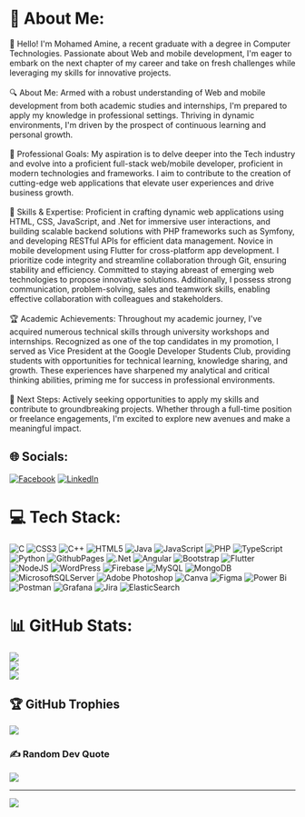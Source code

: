 # 💫 About Me:
👋 Hello! I'm Mohamed Amine, a recent graduate with a degree in Computer Technologies. Passionate about Web and mobile development, I'm eager to embark on the next chapter of my career and take on fresh challenges while leveraging my skills for innovative projects.<br><br>🔍 About Me: Armed with a robust understanding of Web and mobile development from both academic studies and internships, I'm prepared to apply my knowledge in professional settings. Thriving in dynamic environments, I'm driven by the prospect of continuous learning and personal growth.<br><br>🚀 Professional Goals: My aspiration is to delve deeper into the Tech industry and evolve into a proficient full-stack web/mobile developer, proficient in modern technologies and frameworks. I aim to contribute to the creation of cutting-edge web applications that elevate user experiences and drive business growth.<br><br>🔧 Skills & Expertise: Proficient in crafting dynamic web applications using HTML, CSS, JavaScript, and .Net for immersive user interactions, and building scalable backend solutions with PHP frameworks such as Symfony, and developing RESTful APIs for efficient data management. Novice in mobile development using Flutter for cross-platform app development. I prioritize code integrity and streamline collaboration through Git, ensuring stability and efficiency. Committed to staying abreast of emerging web technologies to propose innovative solutions. Additionally, I possess strong communication, problem-solving, sales and teamwork skills, enabling effective collaboration with colleagues and stakeholders.<br><br>🏆 Academic Achievements: Throughout my academic journey, I've acquired numerous technical skills through university workshops and internships. Recognized as one of the top candidates in my promotion, I served as Vice President at the Google Developer Students Club, providing students with opportunities for technical learning, knowledge sharing, and growth. These experiences have sharpened my analytical and critical thinking abilities, priming me for success in professional environments.<br><br>🌱 Next Steps: Actively seeking opportunities to apply my skills and contribute to groundbreaking projects. Whether through a full-time position or freelance engagements, I'm excited to explore new avenues and make a meaningful impact.


## 🌐 Socials:
[![Facebook](https://img.shields.io/badge/Facebook-%231877F2.svg?logo=Facebook&logoColor=white)](https://facebook.com/Amine.Zalila.1) [![LinkedIn](https://img.shields.io/badge/LinkedIn-%230077B5.svg?logo=linkedin&logoColor=white)](https://linkedin.com/in/medamine-zalila/) 

# 💻 Tech Stack:
![C](https://img.shields.io/badge/c-%2300599C.svg?style=for-the-badge&logo=c&logoColor=white) ![CSS3](https://img.shields.io/badge/css3-%231572B6.svg?style=for-the-badge&logo=css3&logoColor=white) ![C++](https://img.shields.io/badge/c++-%2300599C.svg?style=for-the-badge&logo=c%2B%2B&logoColor=white) ![HTML5](https://img.shields.io/badge/html5-%23E34F26.svg?style=for-the-badge&logo=html5&logoColor=white) ![Java](https://img.shields.io/badge/java-%23ED8B00.svg?style=for-the-badge&logo=openjdk&logoColor=white) ![JavaScript](https://img.shields.io/badge/javascript-%23323330.svg?style=for-the-badge&logo=javascript&logoColor=%23F7DF1E) ![PHP](https://img.shields.io/badge/php-%23777BB4.svg?style=for-the-badge&logo=php&logoColor=white) ![TypeScript](https://img.shields.io/badge/typescript-%23007ACC.svg?style=for-the-badge&logo=typescript&logoColor=white) ![Python](https://img.shields.io/badge/python-3670A0?style=for-the-badge&logo=python&logoColor=ffdd54) ![GithubPages](https://img.shields.io/badge/github%20pages-121013?style=for-the-badge&logo=github&logoColor=white) ![.Net](https://img.shields.io/badge/.NET-5C2D91?style=for-the-badge&logo=.net&logoColor=white) ![Angular](https://img.shields.io/badge/angular-%23DD0031.svg?style=for-the-badge&logo=angular&logoColor=white) ![Bootstrap](https://img.shields.io/badge/bootstrap-%238511FA.svg?style=for-the-badge&logo=bootstrap&logoColor=white) ![Flutter](https://img.shields.io/badge/Flutter-%2302569B.svg?style=for-the-badge&logo=Flutter&logoColor=white) ![NodeJS](https://img.shields.io/badge/node.js-6DA55F?style=for-the-badge&logo=node.js&logoColor=white) ![WordPress](https://img.shields.io/badge/WordPress-%23117AC9.svg?style=for-the-badge&logo=WordPress&logoColor=white) ![Firebase](https://img.shields.io/badge/firebase-a08021?style=for-the-badge&logo=firebase&logoColor=ffcd34) ![MySQL](https://img.shields.io/badge/mysql-4479A1.svg?style=for-the-badge&logo=mysql&logoColor=white) ![MongoDB](https://img.shields.io/badge/MongoDB-%234ea94b.svg?style=for-the-badge&logo=mongodb&logoColor=white) ![MicrosoftSQLServer](https://img.shields.io/badge/Microsoft%20SQL%20Server-CC2927?style=for-the-badge&logo=microsoft%20sql%20server&logoColor=white) ![Adobe Photoshop](https://img.shields.io/badge/adobe%20photoshop-%2331A8FF.svg?style=for-the-badge&logo=adobe%20photoshop&logoColor=white) ![Canva](https://img.shields.io/badge/Canva-%2300C4CC.svg?style=for-the-badge&logo=Canva&logoColor=white) ![Figma](https://img.shields.io/badge/figma-%23F24E1E.svg?style=for-the-badge&logo=figma&logoColor=white) ![Power Bi](https://img.shields.io/badge/power_bi-F2C811?style=for-the-badge&logo=powerbi&logoColor=black) ![Postman](https://img.shields.io/badge/Postman-FF6C37?style=for-the-badge&logo=postman&logoColor=white) ![Grafana](https://img.shields.io/badge/grafana-%23F46800.svg?style=for-the-badge&logo=grafana&logoColor=white) ![Jira](https://img.shields.io/badge/jira-%230A0FFF.svg?style=for-the-badge&logo=jira&logoColor=white) ![ElasticSearch](https://img.shields.io/badge/-ElasticSearch-005571?style=for-the-badge&logo=elasticsearch)
# 📊 GitHub Stats:
![](https://github-readme-stats.vercel.app/api?username=MedAmine-Zalila1&theme=dark&hide_border=false&include_all_commits=false&count_private=false)<br/>
![](https://github-readme-streak-stats.herokuapp.com/?user=MedAmine-Zalila1&theme=dark&hide_border=false)<br/>
![](https://github-readme-stats.vercel.app/api/top-langs/?username=MedAmine-Zalila1&theme=dark&hide_border=false&include_all_commits=false&count_private=false&layout=compact)

## 🏆 GitHub Trophies
![](https://github-profile-trophy.vercel.app/?username=MedAmine-Zalila1&theme=radical&no-frame=false&no-bg=true&margin-w=4)

### ✍️ Random Dev Quote
![](https://quotes-github-readme.vercel.app/api?type=horizontal&theme=radical)

---
[![](https://visitcount.itsvg.in/api?id=MedAmine-Zalila1&icon=0&color=3)](https://visitcount.itsvg.in)

<!-- Proudly created with GPRM ( https://gprm.itsvg.in ) -->
